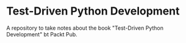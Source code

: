 # Test-Driven Python Development

A repository to take notes about the book "Test-Driven Python Development" bt Packt Pub.
